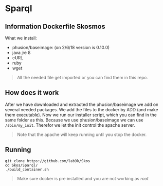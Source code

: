# Sparql
## Information Dockerfile Skosmos

What we install:
* phusion/baseimage:<version> (on 2/6/18 version is 0.10.0)
* java jre 8
* cURL
* ruby
* wget

> All the needed file get imported or you can find them in this repo.

## How does it work

After we have downloaded and extracted the phusion/baseimage we add on several needed packages.
We add the files to the docker by ADD (and make them executable).
Now we run our installer script, which you can find in the same folder as this.
Because we use phusion/baseimage we can use `/sbin/my_init`. Therefor we let the init control the apache server.

> Note that the apache will keep running until you stop the docker.

## Running

```
git clone https://github.com/lab9k/Skos
cd Skos/Sparql/
./build_container.sh
```

> Make sure docker is pre installed and you are not working as *root*
